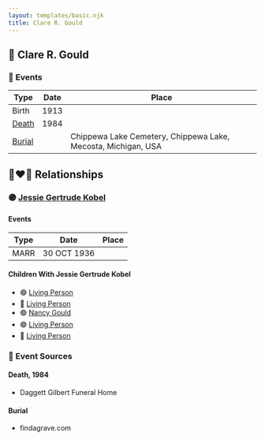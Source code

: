 ```yaml
---
layout: templates/basic.njk
title: Clare R. Gould
---
```

## 🔵 Clare R. Gould

### 📆 Events

Type | Date | Place
------ | ------ | ------
Birth | 1913 |
[Death](#event-1) | 1984 |
[Burial](#event-2) |  | Chippewa Lake Cemetery, Chippewa Lake, Mecosta, Michigan, USA

## 👩‍❤️‍👨 Relationships

### 🟣 [Jessie Gertrude Kobel](/people/9/95617946)

#### Events

Type | Date | Place
------ | ------ | ------
MARR | 30 OCT 1936 |
#### Children With Jessie Gertrude Kobel
* 🟣 [Living Person](/people/3/33132669)
* 🔵 [Living Person](/people/5/53259826)
* 🟣 [Nancy Gould](/people/9/97367694)
* 🟣 [Living Person](/people/8/89432224)
* 🔵 [Living Person](/people/7/70072800)
### 📰 Event Sources

#### <a id="event-1"></a> Death, 1984
* Daggett Gilbert Funeral Home

#### <a id="event-2"></a> Burial
* findagrave.com
